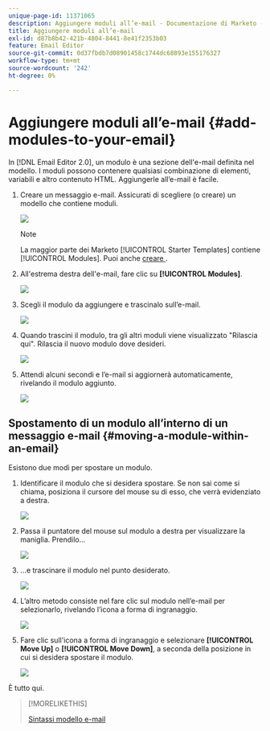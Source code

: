 ```yaml
---
unique-page-id: 11371065
description: Aggiungere moduli all’e-mail - Documentazione di Marketo - Documentazione del prodotto
title: Aggiungere moduli all’e-mail
exl-id: d87b8b42-421b-4804-8441-8e41f2353b03
feature: Email Editor
source-git-commit: 0d37fbdb7d08901458c1744dc68893e155176327
workflow-type: tm+mt
source-wordcount: '242'
ht-degree: 0%

---
```


# Aggiungere moduli all’e-mail {#add-modules-to-your-email}

In [!DNL Email Editor 2.0], un modulo è una sezione dell&#39;e-mail definita nel modello. I moduli possono contenere qualsiasi combinazione di elementi, variabili e altro contenuto HTML. Aggiungerle all’e-mail è facile.

1. Creare un messaggio e-mail. Assicurati di scegliere (o creare) un modello che contiene moduli.

   ![](assets/one-1.png)

   >[!NOTE]
   >
   >La maggior parte dei Marketo [!UICONTROL Starter Templates] contiene [!UICONTROL Modules]. Puoi anche [creare ](/help/marketo/product-docs/email-marketing/general/email-editor-2/email-template-syntax.md#modules).

1. All&#39;estrema destra dell&#39;e-mail, fare clic su **[!UICONTROL Modules]**.

   ![](assets/two-3.png)

1. Scegli il modulo da aggiungere e trascinalo sull’e-mail.

   ![](assets/three-3.png)

1. Quando trascini il modulo, tra gli altri moduli viene visualizzato &quot;Rilascia qui&quot;. Rilascia il nuovo modulo dove desideri.

   ![](assets/four-2.png)

1. Attendi alcuni secondi e l’e-mail si aggiornerà automaticamente, rivelando il modulo aggiunto.

   ![](assets/five-3.png)

## Spostamento di un modulo all’interno di un messaggio e-mail {#moving-a-module-within-an-email}

Esistono due modi per spostare un modulo.

1. Identificare il modulo che si desidera spostare. Se non sai come si chiama, posiziona il cursore del mouse su di esso, che verrà evidenziato a destra.

   ![](assets/six-2.png)

1. Passa il puntatore del mouse sul modulo a destra per visualizzare la maniglia. Prendilo...

   ![](assets/seven-2.png)

1. ...e trascinare il modulo nel punto desiderato.

   ![](assets/eight-2.png)

1. L’altro metodo consiste nel fare clic sul modulo nell’e-mail per selezionarlo, rivelando l’icona a forma di ingranaggio.

   ![](assets/nine-2.png)

1. Fare clic sull&#39;icona a forma di ingranaggio e selezionare **[!UICONTROL Move Up]** o **[!UICONTROL Move Down]**, a seconda della posizione in cui si desidera spostare il modulo.

   ![](assets/ten-2.png)

È tutto qui.

>[!MORELIKETHIS]
>
>[Sintassi modello e-mail](/help/marketo/product-docs/email-marketing/general/email-editor-2/email-template-syntax.md)
